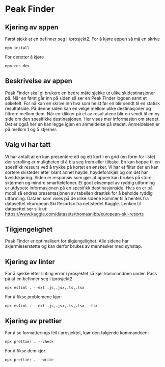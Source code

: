 # Peak Finder

## Kjøring av appen
Først sjekk at en befinner seg i /prosjekt2.
For å kjøre appen så må en skrive 

```
npm install
```

For deretter å kjøre
```
npm run dev
```

## Beskrivelse av appen
Peak Finder skal gi brukere en bedre måte sjekke ut ulike skidestinasjoner på. Når en først går inn på siden så ser en Peak Finder logoen samt et søkefelt. For nå kan en skrive inn hva som helst før en blir sendt til en statisk resultatside. På denne siden kan en velge mellom ulike destinasjoner og filtrere mellom dem. Når en klikker på et av resultatene blir en sendt til en ny side om den spesifikke destinasjonen. Her vises mer informasjon om stedet. Det er også her en kan legge igjen en anmeldelse på stedet. Anmeldelsen er på mellom 1 og 5 stjerner.

## Valg vi har tatt
Vi har antatt at en kan presentere ett og ett kort i en grid (en form for liste) der scrolling er muligheten til å bla seg frem eller tilbake. En kan hoppe til en spesifikk ressurs ved å trykke på kortet en ønsker.
Vi har et filter der en kan sortere skisteder etter blant annet høyde, høydeforskjell og om det har kveldskjøring.
Siden er responsiv som gjør at appen kan brukes på store skjermen og mindre smarttelefoner.
Et godt eksempel av ryddig utforming er utdypete informasjonen på en spesifikk destinasjonside. Hvis en er på mobil så endres presentasjonen av tabellen drastisk for å beholde ryddig utforming.
Dataen som vises på de ulike sidene kommer til å hentes fra datasettet «European Ski Resorts» fra nettstedet Kaggle. Lenken til datasettet ser slik ut: https://www.kaggle.com/datasets/thomasnibb/european-ski-resorts

## Tilgjengelighet
Peak Finder er optimalisert for tilgjengelighet. Alle sidene har skjermleserstøtte og kan derfor brukes av mennesker med synstap.


## Kjøring av linter

For å sjekke etter linting error i prosjektet så kjør kommandoen under. Pass på at en befinner seg i /prosjekt2.

```
npx eslint . --ext .js,.jsx,.ts,.tsx
```

For å fikse problemene kjør:

```
npx eslint . --ext .js,.jsx,.ts,.tsx --fix
```

## Kjøring av prettier

For å se formatterings feil i prosjektet, kjør den følgende kommandoen:
```
npx prettier . --check
```

For å fikse dem kjør:

```
npx prettier . --write
```
